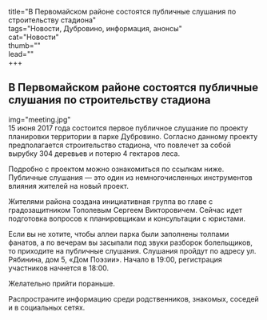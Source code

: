 title="В Первомайском районе состоятся публичные слушания по строительству стадиона"  
tags="Новости, Дубровино, информация, анонсы"  
cat="Новости"  
thumb=""  
lead=""  
+++

## В Первомайском районе состоятся публичные слушания по строительству стадиона
img="meeting.jpg"  
15 июня 2017 года состоится первое публичное слушание по проекту планировки территории в парке Дубровино. Согласно данному проекту предполагается строительство стадиона, что повлечет за собой вырубку 304 деревьев и потерю 4 гектаров леса. 

Подробно с проектом можно ознакомиться по ссылкам ниже. Публичные слушания — это один из немногочисленных инструментов влияния жителей на новый проект.

Жителями района создана инициативная группа во главе с градозащитником Тополевым Сергеем Викторовичем. Сейчас идет подготовка вопросов к планировщикам и консультации с юристами.

Если вы не хотите, чтобы аллеи парка были заполнены толпами фанатов, а по вечерам вы засыпали под звуки разборок болельщиков, то приходите на публичные слушания.
Слушания пройдут по адресу ул. Рябинина, дом 5, «Дом Поэзии». Начало в 19:00, регистрация участников начнется в 18:00. 

Желательно прийти пораньше.

Распространите информацию среди родственников, знакомых, соседей и в социальных сетях.
